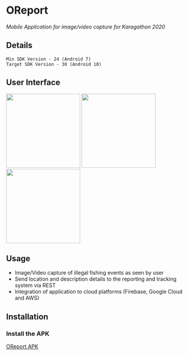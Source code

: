# OReport

*Mobile Application for image/video capture for Karagathon 2020*

## Details
```
Min SDK Version - 24 (Android 7)
Target SDK Version - 30 (Android 10)
```

## User Interface

<img src="https://github.com/rjtmahinay/illegal-fishing-report-mobile/blob/master/ui/splash.jpg" width="200"> <img src="https://github.com/rjtmahinay/illegal-fishing-report-mobile/blob/master/ui/login.jpg" width="200"> <img src="https://github.com/rjtmahinay/illegal-fishing-report-mobile/blob/master/ui/report.jpg" width="200">


## Usage
* Image/Video capture of illegal fishing events as seen by user
* Send location and description details to the reporting and tracking system via REST
* Integration of application to cloud platforms (Firebase, Google Cloud and AWS)


## Installation
### Install the APK
[OReport APK](https://github.com/rjtmahinay/illegal-fishing-report-mobile/blob/master/apk/oreport1.0.apk)
